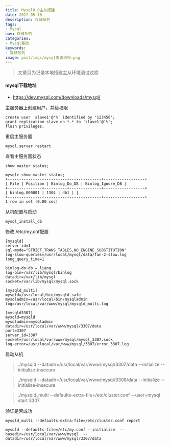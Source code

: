 ```yaml
---
title: Mysql8.0主从搭建
date: 2022-05-10
description: 存储系列
tags:
- Mysql
nav: 存储系列
categories:
- Mysql基础
keywords:
- 存储系列
image: post/imgs/mysql查询流程.png
---
```


> 文章只为记录本地搭建主从环境测试过程

#### mysql下载地址
- https://dev.mysql.com/downloads/mysql/

主服务器上创建用户，并给权限

```
create user 'slave1'@'%' identified by '123456';
grant replication slave on *.* to 'slave1'@'%';
flush privileges;
```




重启主服务器
```
mysql.server restart
```

查看主服务器状态
```
show master status;
```
```
mysql> show master status;
+---------------+----------+--------------+------------------+ 
| File | Position | Binlog_Do_DB | Binlog_Ignore_DB | 
+---------------+----------+--------------+------------------+ 
| binlog.000001 | 1304 | db1 | | 
+---------------+----------+--------------+------------------+ 
1 row in set (0.00 sec)
```

从机配置与启动
```
mysql_install_db
```

修改 /etc/my.cnf配置
```
[mysqld]
server-id=1
sql-mode="STRICT_TRANS_TABLES,NO_ENGINE_SUBSTITUTION"
log-slow-queries=/usr/local/mysql/data/fan-2-slow.log
long_query_time=1

binlog-do-db = liang
log-bin=/var/lib/mysql/binlog
datadir=/var/lib/mysql
socket=/var/lib/mysql/mysql.sock

[mysqld_multi]
mysqld=/usr/local/bin/mysqld_safe
mysqladmin=/usr/local/bin/mysqladmin
log=/usr/local/var/www/mysql/mysqld_multi.log

[mysqld3307]
mysqld=mysqld
mysqladmin=mysqladmin
datadir=/usr/local/var/www/mysql/3307/data
port=3307
server_id=3307
socket=/usr/local/var/www/mysql/mysql_3307.sock
log-error=/usr/local/var/www/mysql/3307/error_3307.log
```
启动从机
> ./mysqld --datadir=/usr/local/var/www/mysql/3307/data --initialize --initialize-insecure

> ./mysqld --datadir=/usr/local/var/www/mysql/3308/data --initialize --initialize-insecure

 > ./mysqld_multi --defaults-extra-file=/etc/cluster.conf --user=mysql start 3307
 
 验证是否成功
 ```
mysqld_multi --defaults-extra-file=/etc/cluster.conf report
 
mysqld --defaults-file=/etc/my.conf --initialize  --basedir=/usr/local/var/www/mysql  --datadir=/usr/local/var/www/mysql/3307/data
 ```